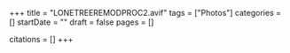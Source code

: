 +++
title = "LONETREEREMODPROC2.avif"
tags = ["Photos"]
categories = []
startDate = ""
draft = false
pages = []

citations = []
+++
